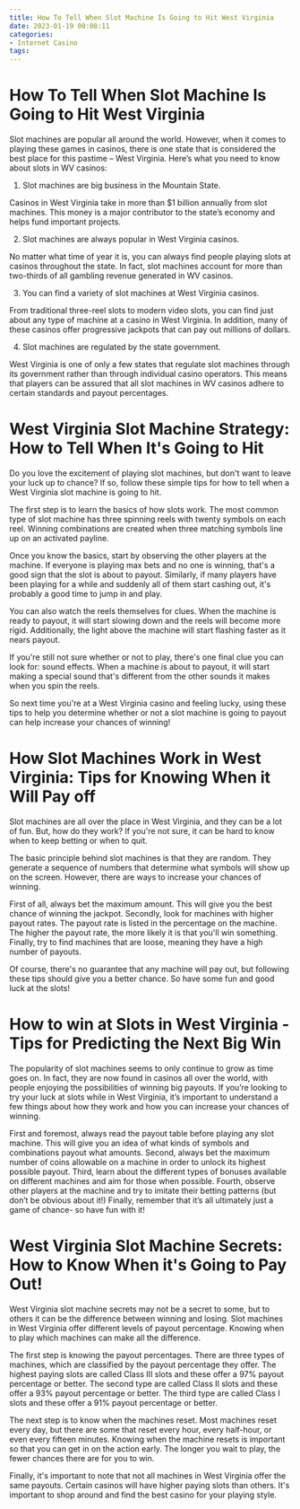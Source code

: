 ```yaml
---
title: How To Tell When Slot Machine Is Going to Hit West Virginia
date: 2023-01-19 00:08:11
categories:
- Internet Casino
tags:
---
```



#  How To Tell When Slot Machine Is Going to Hit West Virginia

Slot machines are popular all around the world. However, when it comes to playing these games in casinos, there is one state that is considered the best place for this pastime – West Virginia. Here’s what you need to know about slots in WV casinos:

1. Slot machines are big business in the Mountain State.

Casinos in West Virginia take in more than $1 billion annually from slot machines. This money is a major contributor to the state’s economy and helps fund important projects.

2. Slot machines are always popular in West Virginia casinos.

No matter what time of year it is, you can always find people playing slots at casinos throughout the state. In fact, slot machines account for more than two-thirds of all gambling revenue generated in WV casinos.

3. You can find a variety of slot machines at West Virginia casinos.

From traditional three-reel slots to modern video slots, you can find just about any type of machine at a casino in West Virginia. In addition, many of these casinos offer progressive jackpots that can pay out millions of dollars.

4. Slot machines are regulated by the state government.

West Virginia is one of only a few states that regulate slot machines through its government rather than through individual casino operators. This means that players can be assured that all slot machines in WV casinos adhere to certain standards and payout percentages.

#  West Virginia Slot Machine Strategy: How to Tell When It's Going to Hit

Do you love the excitement of playing slot machines, but don't want to leave your luck up to chance? If so, follow these simple tips for how to tell when a West Virginia slot machine is going to hit.

The first step is to learn the basics of how slots work. The most common type of slot machine has three spinning reels with twenty symbols on each reel. Winning combinations are created when three matching symbols line up on an activated payline.

Once you know the basics, start by observing the other players at the machine. If everyone is playing max bets and no one is winning, that's a good sign that the slot is about to payout. Similarly, if many players have been playing for a while and suddenly all of them start cashing out, it's probably a good time to jump in and play.

You can also watch the reels themselves for clues. When the machine is ready to payout, it will start slowing down and the reels will become more rigid. Additionally, the light above the machine will start flashing faster as it nears payout.

If you're still not sure whether or not to play, there's one final clue you can look for: sound effects. When a machine is about to payout, it will start making a special sound that's different from the other sounds it makes when you spin the reels.

So next time you're at a West Virginia casino and feeling lucky, using these tips to help you determine whether or not a slot machine is going to payout can help increase your chances of winning!

#  How Slot Machines Work in West Virginia: Tips for Knowing When it Will Pay off 

Slot machines are all over the place in West Virginia, and they can be a lot of fun. But, how do they work? If you're not sure, it can be hard to know when to keep betting or when to quit. 

The basic principle behind slot machines is that they are random. They generate a sequence of numbers that determine what symbols will show up on the screen. However, there are ways to increase your chances of winning. 

First of all, always bet the maximum amount. This will give you the best chance of winning the jackpot. Secondly, look for machines with higher payout rates. The payout rate is listed in the percentage on the machine. The higher the payout rate, the more likely it is that you'll win something. Finally, try to find machines that are loose, meaning they have a high number of payouts. 

Of course, there's no guarantee that any machine will pay out, but following these tips should give you a better chance. So have some fun and good luck at the slots!

#  How to win at Slots in West Virginia - Tips for Predicting the Next Big Win 

The popularity of slot machines seems to only continue to grow as time goes on. In fact, they are now found in casinos all over the world, with people enjoying the possibilities of winning big payouts. If you’re looking to try your luck at slots while in West Virginia, it’s important to understand a few things about how they work and how you can increase your chances of winning.

First and foremost, always read the payout table before playing any slot machine. This will give you an idea of what kinds of symbols and combinations payout what amounts. Second, always bet the maximum number of coins allowable on a machine in order to unlock its highest possible payout. Third, learn about the different types of bonuses available on different machines and aim for those when possible. Fourth, observe other players at the machine and try to imitate their betting patterns (but don’t be obvious about it!) Finally, remember that it’s all ultimately just a game of chance- so have fun with it!

#  West Virginia Slot Machine Secrets: How to Know When it's Going to Pay Out!

West Virginia slot machine secrets may not be a secret to some, but to others it can be the difference between winning and losing. Slot machines in West Virginia offer different levels of payout percentage. Knowing when to play which machines can make all the difference.

The first step is knowing the payout percentages. There are three types of machines, which are classified by the payout percentage they offer. The highest paying slots are called Class III slots and these offer a 97% payout percentage or better. The second type are called Class II slots and these offer a 93% payout percentage or better. The third type are called Class I slots and these offer a 91% payout percentage or better.

The next step is to know when the machines reset. Most machines reset every day, but there are some that reset every hour, every half-hour, or even every fifteen minutes. Knowing when the machine resets is important so that you can get in on the action early. The longer you wait to play, the fewer chances there are for you to win.

 Finally, it's important to note that not all machines in West Virginia offer the same payouts. Certain casinos will have higher paying slots than others. It's important to shop around and find the best casino for your playing style.